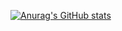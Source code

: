 [![Anurag's GitHub stats](https://github-readme-stats.vercel.app/api?AlexeyKazinich=anuraghazra)](https://github.com/anuraghazra/github-readme-stats)
